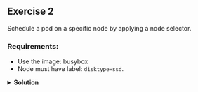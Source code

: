 ## Exercise 2

Schedule a pod on a specific node by applying a node selector.

### Requirements:
- Use the image: busybox
- Node must have label: `disktype=ssd`.

<details>
  <summary><strong>Solution</strong></summary>

Use the following YAML manifest:

```yaml
apiVersion: v1
kind: Pod
metadata:
  name: busybox-pod
spec:
  containers:
  - name: busybox
    image: busybox
    command: ["sh", "-c", "sleep 3600"]
  nodeSelector:
    disktype: ssd
```

</details>
